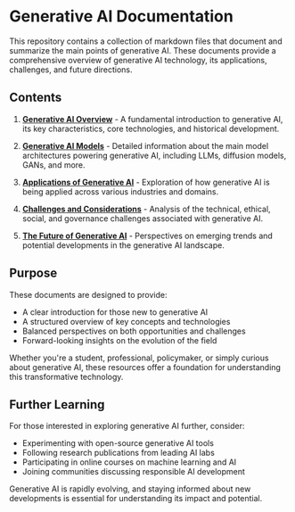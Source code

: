 # Generative AI Documentation

This repository contains a collection of markdown files that document and summarize the main points of generative AI. These documents provide a comprehensive overview of generative AI technology, its applications, challenges, and future directions.

## Contents

1. [**Generative AI Overview**](./generative-ai-overview.md) - A fundamental introduction to generative AI, its key characteristics, core technologies, and historical development.

2. [**Generative AI Models**](./generative-ai-models.md) - Detailed information about the main model architectures powering generative AI, including LLMs, diffusion models, GANs, and more.

3. [**Applications of Generative AI**](./generative-ai-applications.md) - Exploration of how generative AI is being applied across various industries and domains.

4. [**Challenges and Considerations**](./generative-ai-challenges.md) - Analysis of the technical, ethical, social, and governance challenges associated with generative AI.

5. [**The Future of Generative AI**](./generative-ai-future.md) - Perspectives on emerging trends and potential developments in the generative AI landscape.

## Purpose

These documents are designed to provide:

- A clear introduction for those new to generative AI
- A structured overview of key concepts and technologies
- Balanced perspectives on both opportunities and challenges
- Forward-looking insights on the evolution of the field

Whether you're a student, professional, policymaker, or simply curious about generative AI, these resources offer a foundation for understanding this transformative technology.

## Further Learning

For those interested in exploring generative AI further, consider:

- Experimenting with open-source generative AI tools
- Following research publications from leading AI labs
- Participating in online courses on machine learning and AI
- Joining communities discussing responsible AI development

Generative AI is rapidly evolving, and staying informed about new developments is essential for understanding its impact and potential.
